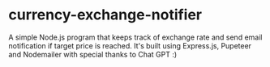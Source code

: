 # currency-exchange-notifier
A simple Node.js program that keeps track of exchange rate and send email notification if target price is reached.
It's built using Express.js, Pupeteer and Nodemailer with special thanks to Chat GPT :)
